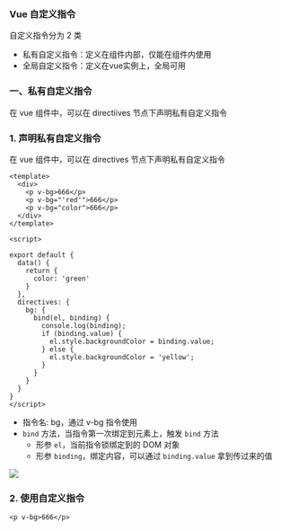 ### Vue 自定义指令
自定义指令分为 2 类
* 私有自定义指令：定义在组件内部，仅能在组件内使用
* 全局自定义指令：定义在vue实例上，全局可用

### 一、私有自定义指令
在 vue 组件中，可以在 directiives 节点下声明私有自定义指令

### 1. 声明私有自定义指令
在 vue 组件中，可以在 directives 节点下声明私有自定义指令
```
<template>
  <div>
    <p v-bg>666</p>
    <p v-bg="'red'">666</p>
    <p v-bg="color">666</p>
  </div>
</template>

<script>

export default {
  data() {
    return {
      color: 'green'
    }
  },
  directives: {
    bg: {
      bind(el, binding) {
        console.log(binding);
        if (binding.value) {
          el.style.backgroundColor = binding.value;
        } else {
          el.style.backgroundColor = 'yellow';
        }
      }
    }
  }
}
</script>
```

* 指令名: bg，通过 v-bg 指令使用
* `bind` 方法，当指令第一次绑定到元素上，触发 `bind` 方法
  * 形参 `el`，当前指令锁绑定到的 DOM 对象
  * 形参 `binding`，绑定内容，可以通过 `binding.value` 拿到传过来的值

![](https://fgq233.github.io/imgs/vue/vue5.png)


### 2. 使用自定义指令
`<p v-bg>666</p>`